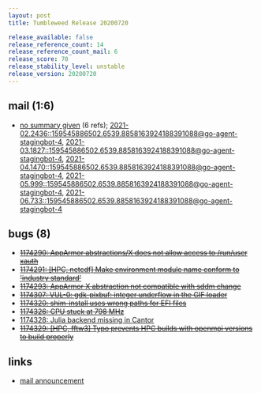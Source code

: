 ```yaml
---
layout: post
title: Tumbleweed Release 20200720

release_available: false
release_reference_count: 14
release_reference_count_mail: 6
release_score: 70
release_stability_level: unstable
release_version: 20200720
---
```


## mail (1:6)

- [no summary given](https://lists.opensuse.org/archives/list/factory@lists.opensuse.org/thread/WRRK3JD6NQPPYCJ3FF7FQXYBPE75TC25) (6 refs); [2021-02.2436::<159545886502.6539.8858163924188391088@go-agent-stagingbot-4>](https://lists.opensuse.org/archives/list/factory@lists.opensuse.org/thread/WRRK3JD6NQPPYCJ3FF7FQXYBPE75TC25), [2021-03.1827::<159545886502.6539.8858163924188391088@go-agent-stagingbot-4>](https://lists.opensuse.org/archives/list/factory@lists.opensuse.org/thread/WRRK3JD6NQPPYCJ3FF7FQXYBPE75TC25), [2021-04.1470::<159545886502.6539.8858163924188391088@go-agent-stagingbot-4>](https://lists.opensuse.org/archives/list/factory@lists.opensuse.org/thread/WRRK3JD6NQPPYCJ3FF7FQXYBPE75TC25), [2021-05.999::<159545886502.6539.8858163924188391088@go-agent-stagingbot-4>](https://lists.opensuse.org/archives/list/factory@lists.opensuse.org/thread/WRRK3JD6NQPPYCJ3FF7FQXYBPE75TC25), [2021-06.733::<159545886502.6539.8858163924188391088@go-agent-stagingbot-4>](https://lists.opensuse.org/archives/list/factory@lists.opensuse.org/thread/WRRK3JD6NQPPYCJ3FF7FQXYBPE75TC25)

## bugs (8)

<!--more-->

- ~~[1174290: AppArmor abstractions/X does not allow access to /run/user xauth](https://bugzilla.opensuse.org/show_bug.cgi?id=1174290)~~
- ~~[1174291: \[HPC, netcdf\] Make environment module name conform to 'industry standard'](https://bugzilla.opensuse.org/show_bug.cgi?id=1174291)~~
- ~~[1174293: AppArmor X abstraction not compatible with sddm change](https://bugzilla.opensuse.org/show_bug.cgi?id=1174293)~~
- ~~[1174307: VUL-0: gdk-pixbuf: integer underflow in the GIF loader](https://bugzilla.opensuse.org/show_bug.cgi?id=1174307)~~
- ~~[1174320: shim-install uses wrong paths for EFI files](https://bugzilla.opensuse.org/show_bug.cgi?id=1174320)~~
- ~~[1174326: CPU stuck at 798 MHz](https://bugzilla.opensuse.org/show_bug.cgi?id=1174326)~~
- [1174328: Julia backend missing in Cantor](https://bugzilla.opensuse.org/show_bug.cgi?id=1174328)
- ~~[1174329: \[HPC, fftw3\] Typo prevents HPC builds with openmpi versions to build properly](https://bugzilla.opensuse.org/show_bug.cgi?id=1174329)~~



## links

- [mail announcement](https://lists.opensuse.org/archives/list/factory@lists.opensuse.org/thread/WRRK3JD6NQPPYCJ3FF7FQXYBPE75TC25)

